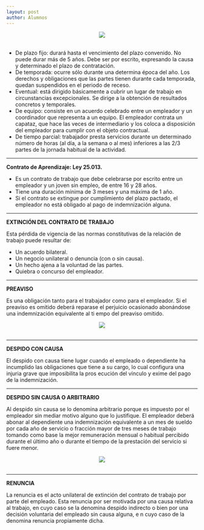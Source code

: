 ```yaml
---
layout: post
author: Alumnos
---
```


<center><img src="https://i.imgur.com/Pd1ZM0f.jpg"></center>

<br>

- De plazo fijo: durará hasta el vencimiento del plazo convenido. No puede durar más de 5 años. Debe ser por escrito, expresando la causa y determinado el plazo de contratación.
- De temporada: ocurre sólo durante una determina época del año. Los derechos y obligaciones que las partes tienen durante cada temporada, quedan suspendidos en el periodo de receso.
- Eventual: está dirigido básicamente a cubrir un lugar de trabajo en circunstancias excepcionales. Se dirige a la obtención de resultados concretos y temporales.
- De equipo: consiste en un acuerdo celebrado entre un empleador y un coordinador que representa a un equipo. El empleador contrata un capataz, que hace las veces de intermediario
y los coloca a disposición del empleador para cumplir con el objeto contractual.
- De tiempo parcial: trabajador presta servicios durante un determinado número de horas (al día, a la semana o al mes) inferiores a las 2/3 partes de la jornada habitual de la actividad.

------------

**Contrato de Aprendizaje: Ley 25.013.**
* Es un contrato de trabajo que debe celebrarse por escrito entre un empleador y un joven sin empleo, de entre 16 y 28 años.
* Tiene una duración mínima de 3 meses y una máxima de 1 año.
* Si el contrato se extingue por cumplimiento del plazo pactado, el empleador no está obligado al pago de indemnización alguna.

------------

**EXTINCIÓN DEL CONTRATO DE TRABAJO**

Esta pérdida de vigencia de las normas constitutivas de la relación de trabajo puede resultar de:
- Un acuerdo bilateral.
- Un negocio unilateral o denuncia (con o sin causa).
- Un hecho ajena a la voluntad de las partes.
- Quiebra o concurso del empleador.

-----------

**PREAVISO**

Es una obligación tanto para el trabajador como para el empleador. Si el preaviso es omitido deberá reparase el perjuicio ocasionado abonándose una indemnización equivalente al ti
empo del preaviso omitido.

<center><img src="https://i.imgur.com/Kr8MupV.jpg"></center>

<br>

-----------

**DESPIDO CON CAUSA**

El despido con causa tiene lugar cuando el empleado o dependiente ha incumplido las obligaciones que tiene a su cargo, lo cual configura una injuria grave que imposibilita la pros
ecución del vínculo y exime del pago de la indemnización.

-----------

**DESPIDO SIN CAUSA O ARBITRARIO**

Al despido sin causa se lo denomina arbitrario porque es impuesto por el empleador sin mediar motivo alguno que lo justifique.
El empleador deberá abonar al dependiente una indemnización equivalente a un mes de sueldo por cada año de servicio o fracción mayor de tres meses de trabajo tomando como base la 
mejor remuneración mensual o habitual percibido durante el último año o durante el tiempo de la prestación del servicio si fuere menor.

<center><img src="https://i.imgur.com/piwSaVd.jpg"></center>

<br>

-----------

**RENUNCIA**

La renuncia es el acto unilateral de extinción del contrato de trabajo por parte del empleado.
Esta renuncia por ser motivada por una causa relativa al trabajo, en cuyo caso se la denomina despido indirecto o bien por una decisión voluntaria del empleado sin causa alguna, e
n cuyo caso de la denomina renuncia propiamente dicha.
